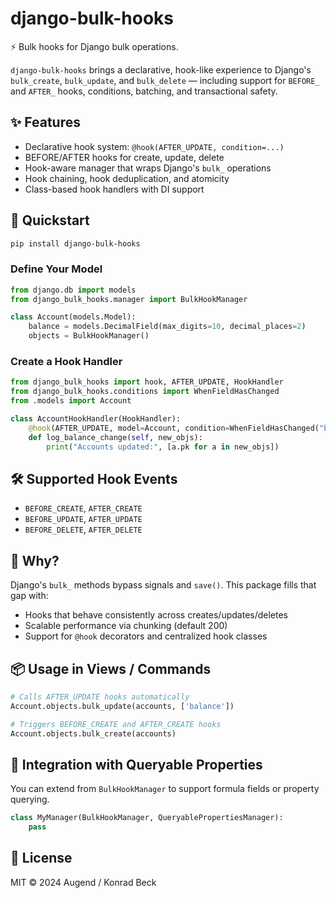 
# django-bulk-hooks

⚡ Bulk hooks for Django bulk operations.

`django-bulk-hooks` brings a declarative, hook-like experience to Django's `bulk_create`, `bulk_update`, and `bulk_delete` — including support for `BEFORE_` and `AFTER_` hooks, conditions, batching, and transactional safety.

## ✨ Features

- Declarative hook system: `@hook(AFTER_UPDATE, condition=...)`
- BEFORE/AFTER hooks for create, update, delete
- Hook-aware manager that wraps Django's `bulk_` operations
- Hook chaining, hook deduplication, and atomicity
- Class-based hook handlers with DI support

## 🚀 Quickstart

```bash
pip install django-bulk-hooks
```

### Define Your Model

```python
from django.db import models
from django_bulk_hooks.manager import BulkHookManager

class Account(models.Model):
    balance = models.DecimalField(max_digits=10, decimal_places=2)
    objects = BulkHookManager()
```

### Create a Hook Handler

```python
from django_bulk_hooks import hook, AFTER_UPDATE, HookHandler
from django_bulk_hooks.conditions import WhenFieldHasChanged
from .models import Account

class AccountHookHandler(HookHandler):
    @hook(AFTER_UPDATE, model=Account, condition=WhenFieldHasChanged("balance"))
    def log_balance_change(self, new_objs):
        print("Accounts updated:", [a.pk for a in new_objs])
```

## 🛠 Supported Hook Events

- `BEFORE_CREATE`, `AFTER_CREATE`
- `BEFORE_UPDATE`, `AFTER_UPDATE`
- `BEFORE_DELETE`, `AFTER_DELETE`

## 🧠 Why?

Django's `bulk_` methods bypass signals and `save()`. This package fills that gap with:

- Hooks that behave consistently across creates/updates/deletes
- Scalable performance via chunking (default 200)
- Support for `@hook` decorators and centralized hook classes

## 📦 Usage in Views / Commands

```python
# Calls AFTER_UPDATE hooks automatically
Account.objects.bulk_update(accounts, ['balance'])

# Triggers BEFORE_CREATE and AFTER_CREATE hooks
Account.objects.bulk_create(accounts)
```

## 🧩 Integration with Queryable Properties

You can extend from `BulkHookManager` to support formula fields or property querying.

```python
class MyManager(BulkHookManager, QueryablePropertiesManager):
    pass
```

## 📝 License

MIT © 2024 Augend / Konrad Beck
